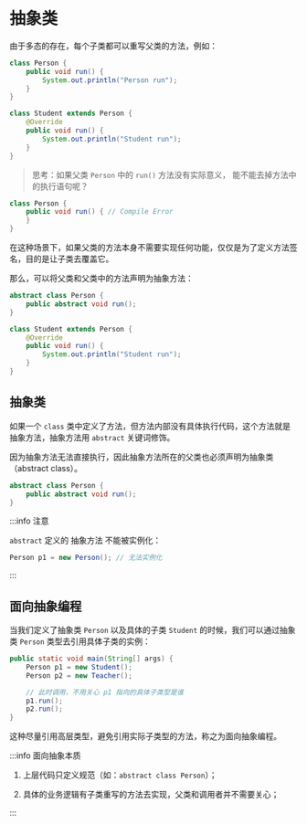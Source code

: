 # 抽象类

由于多态的存在，每个子类都可以重写父类的方法，例如：

```java
class Person {
    public void run() {
        System.out.println("Person run");
    }
}

class Student extends Person {
    @Override
    public void run() {
        System.out.println("Student run");
    }
}
```

> 思考：如果父类 `Person` 中的 `run()` 方法没有实际意义， 能不能去掉方法中的执行语句呢？

```java
class Person {
    public void run() { // Compile Error
    }
}
```

在这种场景下，如果父类的方法本身不需要实现任何功能，仅仅是为了定义方法签名，目的是让子类去覆盖它。

那么，可以将父类和父类中的方法声明为抽象方法：

```java
abstract class Person {
    public abstract void run();
}

class Student extends Person {
    @Override
    public void run() {
        System.out.println("Student run");
    }
}
```

## 抽象类

如果一个 `class` 类中定义了方法，但方法内部没有具体执行代码，这个方法就是抽象方法，抽象方法用 `abstract` 关键词修饰。

因为抽象方法无法直接执行，因此抽象方法所在的父类也必须声明为抽象类（abstract class）。

```java
abstract class Person {
    public abstract void run();
}
```

:::info 注意

 `abstract` 定义的 抽象方法 不能被实例化：

```java
Person p1 = new Person(); // 无法实例化
```

:::

## 面向抽象编程

当我们定义了抽象类 `Person` 以及具体的子类 `Student` 的时候，我们可以通过抽象类 `Person` 类型去引用具体子类的实例：

```java
public static void main(String[] args) {
    Person p1 = new Student();
    Person p2 = new Teacher();

    // 此时调用，不用关心 p1 指向的具体子类型是谁
    p1.run();
    p2.run();
}
```

这种尽量引用高层类型，避免引用实际子类型的方法，称之为面向抽象编程。

:::info 面向抽象本质

1. 上层代码只定义规范（如：`abstract class Person`）；

2. 具体的业务逻辑有子类重写的方法去实现，父类和调用者并不需要关心；

:::